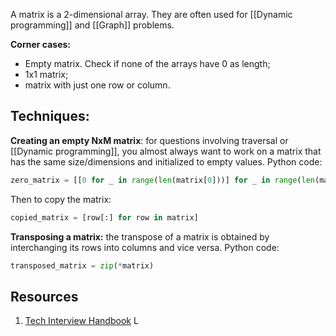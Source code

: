 A matrix is a 2-dimensional array. They are often used for [[Dynamic programming]] and [[Graph]] problems.

**Corner cases:**

- Empty matrix. Check if none of the arrays have 0 as length;
- 1x1 matrix;
- matrix with just one row or column.

## Techniques:
**Creating an empty NxM matrix**: for questions involving traversal or [[Dynamic programming]], you almost always want to work on a matrix that has the same size/dimensions and initialized to empty values. Python code:

```python 
zero_matrix = [[0 for _ in range(len(matrix[0]))] for _ in range(len(matrix))]
```

Then to copy the matrix:
```python
copied_matrix = [row[:] for row in matrix]
```

**Transposing a matrix:** the transpose of a matrix is obtained  by interchanging its rows into columns and vice versa. Python code:
```python
transposed_matrix = zip(*matrix)
```


## Resources
1. [Tech Interview Handbook](https://www.techinterviewhandbook.org/algorithms/matrix/)
L